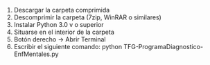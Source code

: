 1. Descargar la carpeta comprimida 
2. Descomprimir la carpeta (7zip, WinRAR o similares) 
3. Instalar Python 3.0 v o superior
4. Situarse en el interior de la carpeta
5. Botón derecho -> Abrir Terminal
6. Escribir el siguiente comando: 
  python TFG-ProgramaDiagnostico-EnfMentales.py 
